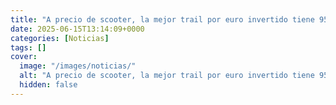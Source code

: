 ```yaml
---
title: "A precio de scooter, la mejor trail por euro invertido tiene 95 CV, tres cilindros, por 7.992 euros"
date: 2025-06-15T13:14:09+0000
categories: [Noticias]
tags: []
cover:
  image: "/images/noticias/"
  alt: "A precio de scooter, la mejor trail por euro invertido tiene 95 CV, tres cilindros, por 7.992 euros"
  hidden: false
---
```



